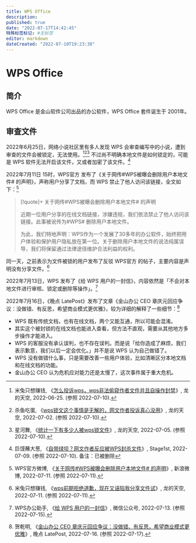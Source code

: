 ```yaml
---
title: WPS Office
description:
published: true
date: "2022-07-17T14:42:45"
特殊标签标记: #无标签
editor: markdown
dateCreated: "2022-07-10T19:23:38"
---
```


# WPS Office

## 简介

WPS Office 是金山软件公司出品的办公软件，WPS Office 套件诞生于 2001年。

## 审查文件

2022年6月25日，网络小说社区里有多人发现 WPS 会审查编写中的小说，遭到审查的文件会被锁定，无法使用。[^aMtdF][^6212S][^tynp9] 不过尚不明确本地文件是如何锁定的，可能是 WPS 软件无法开启该文件，又或者加密了该文件。[^n36Lq]

[^aMtdF]: 米兔只想赚钱, 《[怎么投诉wps，wps非法偷窥作者文件并且自操作封禁](https://archive.ph/aMtdF "https://www.lkong.com/thread/3035107")》, 龙的天空, 2022-06-25. (参照 2022-07-10).

[^6212S]: 杀鱼吃蛋, 《[wps锁文这个事情是无解的，网文作者投诉真心没用](https://archive.ph/6212S "https://www.lkong.com/thread/3040604")》, 龙的天空, 2022-07-02. (参照 2022-07-10).

[^tynp9]: 星河舞, 《[统计一下有多少人被wps锁文件](https://archive.ph/tynp9 "https://www.lkong.com/thread/3042586")》, 龙的天空, 2022-07-05. (参照 2022-07-10).

[^n36Lq]: 巨馍蘸大葱, 《[自带绿坝？网文作者反应被WPS封杀文件](https://archive.ph/n36Lq "https://www.lkong.com/thread/3042586")》, Stage1st, 2022-07-09. (参照 2022-07-10). 备注：已被删除

2022年7月11日 15时，WPS官方 发布了《关于网传\#WPS被曝会删除用户本地文件# 的声明》，声称用户分享了文档，而 WPS 禁止了他人访问该链接，全文如下：[^qCxO0]

> [!quote]+ 关于网传\#WPS被曝会删除用户本地文件# 的声明
>
> 近期一位用户分享的在线文档链接，涉嫌违规，我们依法禁止了他人访问该链接。此事被讹传为#WPS# 删除用户本地文件。
>
> 为此，我们特地声明：WPS作为一个发展了30多年的办公软件，始终把用户体验和保护用户隐私放在第一位。关于删除用户本地文件的说法纯属误导，我们将保留通过法律途径维护合法利益的权利。

[^qCxO0]: WPS官方微博, 《[关于网传\#WPS被曝会删除用户本地文件# 的声明](https://archive.ph/qCxO0 "https://weibo.com/1595145397/LBN7b7P9j")》, 新浪微博, 2022-07-11. (参照 2022-07-11).

同一天，之前表示为文件被锁的用户发布了反驳 WPS官方 的帖子，主要内容是声明没有分享文件。[^a5kY8]

[^a5kY8]: 米兔只想赚钱, 《[wps前期拒绝道歉，现在又诬陷我分享文件试](https://archive.ph/a5kY8 "https://www.lkong.com/thread/3046981")》, 龙的天空, 2022-07-11. (参照 2022-07-11).

2022年7月13日，WPS 发布了《给 WPS 用户的一封信》，内容依然是「不会对本地文件进行审核、锁定或删除等操作」。[^a7cJx]

[^a7cJx]: WPS办公助手, 《[给 WPS 用户的一封信](https://archive.ph/a7cJx "https://mp.weixin.qq.com/s/240YTdDE-XtaAVuPz_7-fA")》, 微信公众号, 2022-07-13. (参照 2022-07-15).

2022年7月16日，《晚点 LatePost》发布了文章《金山办公 CEO 章庆元回应争议：没做错、有反思，希望商业模式更优雅》，较为详细的解释了一些细节：[^1229]

[^1229]: 贺乾明, 《[金山办公 CEO 章庆元回应争议：没做错、有反思，希望商业模式更优雅](https://web.archive.org/web/20220717052901/https://www.latepost.com/news/dj_detail?id=1229)》, 晚点 LatePost, 2022-07-16. (参照 2022-07-17).

+   WPS 既有传统文档，也有在线文档，两个又能互通，所以可能会混淆。
+   其实这个被封锁的在线文档也能进入查看，但方法不直观，需要从其他地方多步操作才能进入。
+   WPS 的客服没有承认误判，也不存在误判。而是说「给你造成了麻烦，我们表示歉意，我们以后一定会优化。」并不是说 WPS 认为自己做错了。
+   WPS 没有做错什么事，只是需要改善一些用户体验，比如清晰区分本地文档和在线文档的功能。
+   金山办公 CEO 认为危机应对能力还是太慢了，这次事件属于重大危机。
